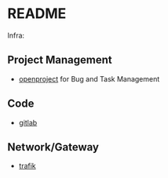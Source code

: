 # README

Infra:

## Project Management

- [openproject](./openproject) for Bug and Task Management

## Code

- [gitlab](./gitlab)

## Network/Gateway

- [trafik](./trafik)